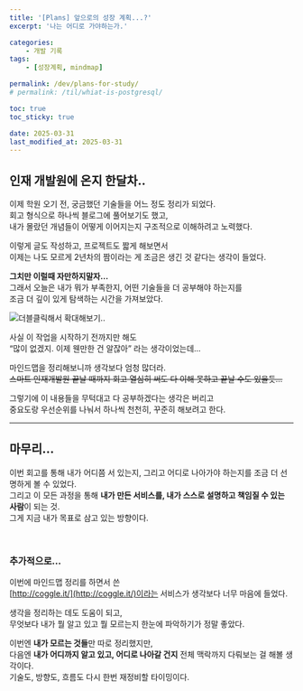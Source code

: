 ```yaml
---
title: '[Plans] 앞으로의 성장 계획...?'
excerpt: '나는 어디로 가야하는가.'

categories:
    - 개발 기록
tags:
    - [성장계획, mindmap]

permalink: /dev/plans-for-study/
# permalink: /til/whiat-is-postgresql/

toc: true
toc_sticky: true

date: 2025-03-31
last_modified_at: 2025-03-31
---
```


## 인재 개발원에 온지 한달차..

이제 학원 오기 전, 궁금했던 기술들을 어느 정도 정리가 되었다.  
회고 형식으로 하나씩 블로그에 풀어보기도 했고,  
내가 몰랐던 개념들이 어떻게 이어지는지 구조적으로 이해하려고 노력했다.

이렇게 글도 작성하고, 프로젝트도 짧게 해보면서  
이제는 나도 모르게 2년차의 짬이라는 게 조금은 생긴 것 같다는 생각이 들었다.

**그치만 이럴때 자만하지말자…**  
그래서 오늘은 내가 뭐가 부족한지, 어떤 기술들을 더 공부해야 하는지를  
조금 더 깊이 있게 탐색하는 시간을 가져보았다.

![더블클릭해서 확대해보기..](../../assets/img/mindmap.png)

사실 이 작업을 시작하기 전까지만 해도  
“많이 없겠지. 이제 웬만한 건 알잖아” 라는 생각이었는데...

마인드맵을 정리해보니까 생각보다 엄청 많더라.  
~~스마트 인재개발원 끝날 때까지 회고 열심히 써도 다 이해 못하고 끝날 수도 있을듯…~~

그렇기에 이 내용들을 무턱대고 다 공부하겠다는 생각은 버리고  
중요도랑 우선순위를 나눠서 하나씩 천천히, 꾸준히 해보려고 한다.

---

## 마무리…

이번 회고를 통해 내가 어디쯤 서 있는지, 그리고 어디로 나아가야 하는지를 조금 더 선명하게 볼 수 있었다.  
그리고 이 모든 과정을 통해 **내가 만든 서비스를, 내가 스스로 설명하고 책임질 수 있는 사람**이 되는 것.  
그게 지금 내가 목표로 삼고 있는 방향이다.

<br>

### 추가적으로…

이번에 마인드맵 정리를 하면서 쓴  
[http://coggle.it/](http://coggle.it/)이라는 서비스가 생각보다 너무 마음에 들었다.

생각을 정리하는 데도 도움이 되고,  
무엇보다 내가 뭘 알고 있고 뭘 모르는지 한눈에 파악하기가 정말 좋았다.

이번엔 **내가 모르는 것들**만 따로 정리했지만,  
다음엔 **내가 어디까지 알고 있고, 어디로 나아갈 건지** 전체 맥락까지 다뤄보는 걸 해볼 생각이다.  
기술도, 방향도, 흐름도 다시 한번 재정비할 타이밍이다.
